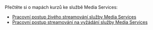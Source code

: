 Přečtěte si o mapách kurzů ke službě Media Services:

* [Pracovní postup živého streamování služby Media Services](https://azure.microsoft.com/documentation/learning-paths/media-services-streaming-live/)
* [Pracovní postup streamování na vyžádání služby Media Services](https://azure.microsoft.com/documentation/learning-paths/media-services-streaming-on-demand/)
